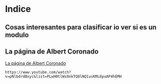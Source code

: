 # Indice
##  Cosas interesantes para clasificar io ver si es un modulo

##  La página de Albert Coronado

[La página de Albert Coronado](https://www.youtube.com/watch?v=pNlbdrdBxyc&list=PLwH0tlWs8nkTQ8lNQ1usKML8pxAP4hEMH
 "La página de Albert Coronado")

~~~
https://www.youtube.com/watch?v=pNlbdrdBxyc&list=PLwH0tlWs8nkTQ8lNQ1usKML8pxAP4hEMH
~~~
